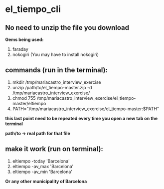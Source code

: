 # el_tiempo_cli

## No need to unzip the file you download
 
 **Gems being used:**
 1. faraday
 2. nokogiri
 (You may have to install nokogiri)
 
## commands (run in the terminal): 

1. mkdir /tmp/mariacastro_interview_exercise
2. unzip /path/to/el_tiempo-master.zip -d /tmp/mariacastro_interview_exercise/
3. chmod 755 /tmp/mariacastro_interview_exercise/el_tiempo-master/eltiempo 
4. PATH="/tmp/mariacastro_interview_exercise/el_tiempo-master:$PATH"

**this last point need to be repeated every time you open a new tab on the terminal**

**path/to -> real path for that file**

## make it work (run on terminal):
1. eltiempo -today 'Barcelona'
2. eltiempo -av_max 'Barcelona'
3. eltiempo -av_min 'Barcelona'

**Or any other municipality of Barcelona**
